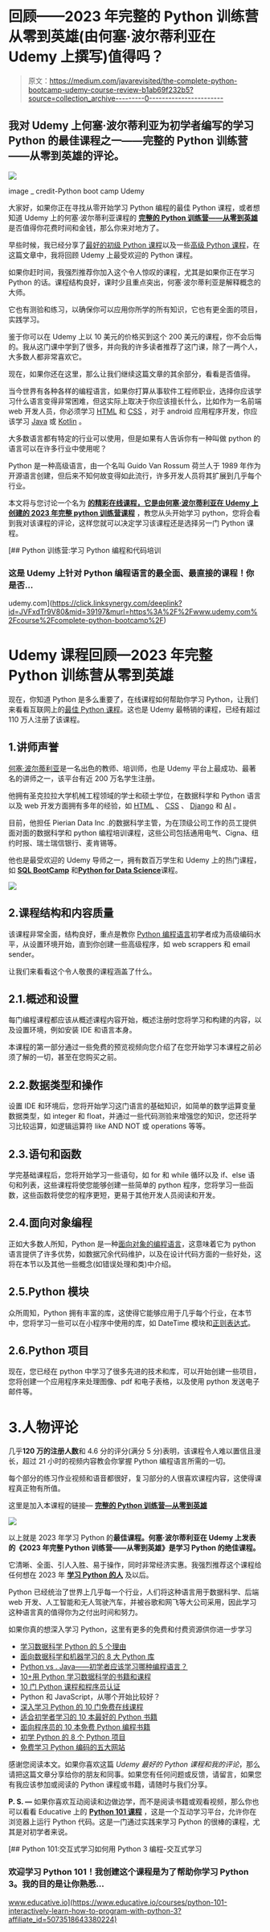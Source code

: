 # 回顾——2023 年完整的 Python 训练营从零到英雄(由何塞·波尔蒂利亚在 Udemy 上撰写)值得吗？

> 原文：<https://medium.com/javarevisited/the-complete-python-bootcamp-udemy-course-review-b1ab69f232b5?source=collection_archive---------0----------------------->

## 我对 Udemy 上何塞·波尔蒂利亚为初学者编写的学习 Python 的最佳课程之一——完整的 Python 训练营——从零到英雄的评论。

[![](img/de7b915dd6d64b1d73bcaf0fd734fe1c.png)](https://click.linksynergy.com/deeplink?id=JVFxdTr9V80&mid=39197&murl=https%3A%2F%2Fwww.udemy.com%2Fcourse%2Fcomplete-python-bootcamp%2F)

image _ credit-Python boot camp Udemy

大家好，如果你正在寻找从零开始学习 Python 编程的最佳 Python 课程，或者想知道 Udemy 上的何塞·波尔蒂利亚课程的 [**完整的 Python 训练营——从零到英雄**](https://click.linksynergy.com/deeplink?id=JVFxdTr9V80&mid=39197&murl=https%3A%2F%2Fwww.udemy.com%2Fcourse%2Fcomplete-python-bootcamp%2F) 是否值得你花费时间和金钱，那么你来对地方了。

早些时候，我已经分享了[最好的初级 Python 课程](/better-programming/top-5-courses-to-learn-python-in-2018-best-of-lot-26644a99e7ec)以及一些[高级 Python 课程](/javarevisited/8-advanced-python-programming-courses-for-intermediate-programmer-cc3bd47a4d19)，在这篇文章中，我将回顾 Udemy 上最受欢迎的 Python 课程。

如果你赶时间，我强烈推荐你加入这个令人惊叹的课程，尤其是如果你正在学习 Python 的话。课程结构良好，课时少且重点突出，何塞·波尔蒂利亚是解释概念的大师。

它也有测验和练习，以确保你可以应用你所学的所有知识，它也有更全面的项目，实践学习。

鉴于你可以在 Udemy 上以 10 美元的价格买到这个 200 美元的课程，你不会后悔的。我从这门课中学到了很多，并向我的许多读者推荐了这门课，除了一两个人，大多数人都非常喜欢它。

现在，如果你还在这里，那么让我们继续这篇文章的其余部分，看看是否值得。

当今世界有各种各样的编程语言，如果你打算从事软件工程师职业，选择你应该学习什么语言变得非常困难，但这实际上取决于你应该擅长什么，比如作为一名前端 web 开发人员，你必须学习 [HTML](https://javarevisited.blogspot.com/2019/05/top-5-html-5-and-css-3-courses-for-web-developers.html) 和 [CSS](https://javarevisited.blogspot.com/2020/09/top-5-css-cascading-style-sheet-courses-for-beginners.html) ，对于 android 应用程序开发，你应该学习 [Java](https://javarevisited.blogspot.com/2020/04/top-5-courses-to-become-full-stack-java-developer-with-Angular-and-Reactjs.html#axzz6Nq9yk7Sc) 或 [Kotlin](/javarevisited/top-5-courses-to-learn-kotlin-in-2020-dfc3fa7706d8) 。

大多数语言都有特定的行业可以使用，但是如果有人告诉你有一种叫做 python 的语言可以在许多行业中使用呢？

Python 是一种高级语言，由一个名叫 Guido Van Rossum 荷兰人于 1989 年作为开源语言创建，但后来不知何故变得如此流行，许多开发人员将其扩展到几乎每个行业。

本文将与您讨论一个名为 [**的精彩在线课程，它是由何塞·波尔蒂利亚在 Udemy 上创建的 2023 年完整 python 训练营课程**](https://click.linksynergy.com/deeplink?id=JVFxdTr9V80&mid=39197&murl=https%3A%2F%2Fwww.udemy.com%2Fcourse%2Fcomplete-python-bootcamp%2F) ，教您从头开始学习 python，您将会看到我对该课程的评论，这样您就可以决定学习该课程还是选择另一门 Python 课程。

[](https://click.linksynergy.com/deeplink?id=JVFxdTr9V80&mid=39197&murl=https%3A%2F%2Fwww.udemy.com%2Fcourse%2Fcomplete-python-bootcamp%2F) [## Python 训练营:学习 Python 编程和代码培训

### 这是 Udemy 上针对 Python 编程语言的最全面、最直接的课程！你是否…

udemy.com](https://click.linksynergy.com/deeplink?id=JVFxdTr9V80&mid=39197&murl=https%3A%2F%2Fwww.udemy.com%2Fcourse%2Fcomplete-python-bootcamp%2F) 

# Udemy 课程回顾—2023 年完整 Python 训练营从零到英雄

现在，你知道 Python 是多么重要了，在线课程如何帮助你学习 Python，让我们来看看互联网上的[最佳 Python 课程](https://javarevisited.blogspot.com/2018/03/top-5-courses-to-learn-python-in-2018.html)。这也是 Udemy 最畅销的课程，已经有超过 110 万人注册了该课程。

## 1.讲师声誉

[何塞·波尔蒂利亚](https://click.linksynergy.com/deeplink?id=CuIbQrBnhiw&mid=39197&murl=https%3A%2F%2Fwww.udemy.com%2Fuser%2Fjoseportilla%2F)是一名出色的教师、培训师，也是 Udemy 平台上最成功、最著名的讲师之一，该平台有近 200 万名学生注册。

他拥有圣克拉拉大学机械工程领域的学士和硕士学位，在数据科学和 Python 语言以及 web 开发方面拥有多年的经验，如 [HTML](https://www.java67.com/2020/08/5-best-online-courses-to-learn-html-5.html) 、 [CSS](https://javarevisited.blogspot.com/2019/05/top-5-html-5-and-css-3-courses-for-web-developers.html) 、 [Django](/javarevisited/my-favorite-courses-to-learn-django-for-beginners-2020-ac172e2ab920) 和 [AI](/javarevisited/10-best-udemy-and-coursera-courses-to-learn-artificial-intelligence-in-2020-ec77ad13bdc1) 。

目前，他担任 Pierian Data Inc .的数据科学主管，为在顶级公司工作的员工提供面对面的数据科学和 python 编程培训课程，这些公司包括通用电气、Cigna、纽约时报、瑞士瑞信银行、麦肯锡等。

他也是最受欢迎的 Udemy 导师之一，拥有数百万学生和 Udemy 上的热门课程，如 [**SQL BootCamp**](https://click.linksynergy.com/deeplink?id=CuIbQrBnhiw&mid=39197&murl=https%3A%2F%2Fwww.udemy.com%2Fcourse%2Fthe-complete-sql-bootcamp%2F) 和[**Python for Data Science**](https://click.linksynergy.com/deeplink?id=CuIbQrBnhiw&mid=39197&murl=https%3A%2F%2Fwww.udemy.com%2Fcourse%2Fpython-for-data-science-and-machine-learning-bootcamp%2F)课程。

[![](img/511af36fadcf9b69cf615e5ebe21ad64.png)](https://click.linksynergy.com/deeplink?id=CuIbQrBnhiw&mid=39197&murl=https%3A%2F%2Fwww.udemy.com%2Fuser%2Fjoseportilla%2F)

## 2.课程结构和内容质量

该课程非常全面，结构良好，重点是教你 [Python 编程语言](/javarevisited/10-best-python-certification-courses-from-coursera-4576890eb6b3)初学者成为高级编码水平，从设置环境开始，直到你创建一些高级程序，如 web scrappers 和 email sender。

让我们来看看这个令人敬畏的课程涵盖了什么。

## 2.1.概述和设置

每门编程课程都应该从概述课程内容开始，概述注册时您将学习和构建的内容，以及设置环境，例如安装 IDE 和语言本身。

本课程的第一部分通过一些免费的预览视频向您介绍了在您开始学习本课程之前必须了解的一切，甚至在您购买之前。

## 2.2.数据类型和操作

设置 IDE 和环境后，您将开始学习这门语言的基础知识，如简单的数学运算变量数据类型，如 integer 和 float，并通过一些代码测验来增强您的知识，您还将学习比较运算，如逻辑运算符 like AND NOT 或 operations 等等。

## 2.3.语句和函数

学完基础课程后，您将开始学习一些语句，如 for 和 while 循环以及 if、else 语句和列表，这些课程将使您能够创建一些简单的 python 程序，您将学习一些函数，这些函数将使您的程序更短，更易于其他开发人员阅读和开发。

## 2.4.面向对象编程

正如大多数人所知，Python 是一种[面向对象的编程语言](/javarevisited/my-favorite-courses-to-learn-object-oriented-programming-and-design-in-2019-197bab351733?source=---------103------------------)，这意味着它为 python 语言提供了许多优势，如数据冗余代码维护，以及在设计代码方面的一些好处，这将在本节以及其他一些概念(如错误处理和类)中介绍。

## 2.5.Python 模块

众所周知，Python 拥有丰富的库，这使得它能够应用于几乎每个行业，在本节中，您将学习一些可以在小程序中使用的库，如 DateTime 模块和[正则表达式](/javarevisited/7-best-regular-expression-courses-for-developers-to-learn-in-2021-9b8cb37bb3a5)。

## 2.6.Python 项目

现在，您已经在 python 中学习了很多先进的技术和库，可以开始创建一些项目，您将创建一个应用程序来处理图像、pdf 和电子表格，以及使用 python 发送电子邮件等。

# 3.人物评论

几乎**120 万的注册人数**和 4.6 分的评分(满分 5 分)表明，该课程令人难以置信且漫长，超过 21 小时的视频内容教会你掌握 Python 编程语言所需的一切。

每个部分的练习作业视频和语音都很好，复习部分的人很喜欢课程内容，这使得课程真正物有所值。

这里是加入本课程的链接— [**完整的 Python 训练营—从零到英雄**](https://click.linksynergy.com/deeplink?id=JVFxdTr9V80&mid=39197&murl=https%3A%2F%2Fwww.udemy.com%2Fcourse%2Fcomplete-python-bootcamp%2F)

[![](img/f8e7200b653836432ee1837719f655e1.png)](https://click.linksynergy.com/deeplink?id=JVFxdTr9V80&mid=39197&murl=https%3A%2F%2Fwww.udemy.com%2Fcourse%2Fcomplete-python-bootcamp%2F)

以上就是 2023 年学习 Python 的**最佳课程。何塞·波尔蒂利亚在 Udemy 上发表的《2023 年完整 Python 训练营——从零到英雄》是学习 Python 的绝佳课程。**

它清晰、全面、引人入胜、易于操作，同时非常经济实惠。我强烈推荐这个课程给任何想在 2023 年 [**学习 Python 的人**](/swlh/5-free-python-courses-for-beginners-to-learn-online-e1ca90687caf) 及以后。

Python 已经统治了世界上几乎每一个行业，人们将这种语言用于数据科学、后端 web 开发、人工智能和无人驾驶汽车，并被谷歌和网飞等大公司采用，因此学习这种语言真的值得你为之付出时间和努力。

如果你真的想深入学习 Python，这里有更多的免费和付费资源供你进一步学习

*   [学习数据科学 Python 的 5 个理由](/javarevisited/5-reasons-to-learn-python-for-data-science-16a9d4c44d6d)
*   [面向数据科学和机器学习的 8 大 Python 库](https://javarevisited.blogspot.com/2018/10/top-8-python-libraries-for-data-science-machine-learning.html)
*   [Python vs . Java——初学者应该学习哪种编程语言？](/javarevisited/python-or-java-which-programming-language-beginners-should-learn-in-2020-de992b2650ec)
*   [10+用 Python 学习数据科学的书籍和课程](/javarevisited/top-10-resources-to-learn-data-science-and-machine-learning-best-of-lot-f153e1f44e89)
*   [10 门 Python 课程和程序员认证](https://javarevisited.blogspot.com/2020/02/10-best-coursera-courses--for-python.html)
*   Python 和 JavaScript，从哪个开始比较好？
*   [深入学习 Python 的 10 门免费在线课程](https://javarevisited.blogspot.com/2018/12/10-free-python-courses-for-programmers.html)
*   [适合初学者学习的 10 本最好的 Python 书籍](/javarevisited/my-favorite-books-to-learn-python-in-depth-77465633b46e)
*   [面向程序员的 10 本免费 Python 编程书籍](http://www.java67.com/2017/05/top-7-free-python-programming-books-pdf-online-download.html)
*   [初学 Python 的 8 个 Python 项目](/javarevisited/8-projects-you-can-buil-to-learn-python-in-2020-251dd5350d56)
*   [免费学习 Python 编码的五大网站](https://javarevisited.blogspot.com/2019/09/5-websites-to-learn-python-for-free.html)

感谢您阅读本文。如果你喜欢这篇 *Udemy 最好的 Python 课程和我的评论*，那么请把这篇文章分享给你的朋友和同事。如果您有任何问题或反馈，请留言，如果您有我应该参加或阅读的 Python 课程或书籍，请随时与我们分享。

**P. S. —** 如果你喜欢互动阅读和边做边学，而不是阅读书籍或观看视频，那么你也可以看看 Educative 上的 [**Python 101 课程**](http://bit.ly/2OgKdKH) ，这是一个互动学习平台，允许你在浏览器上运行 Python 代码。这是一门通过实践来学习 Python 的很棒的课程，尤其是对初学者来说。

[](https://www.educative.io/courses/python-101-interactively-learn-how-to-program-with-python-3?affiliate_id=5073518643380224) [## Python 101:交互式学习如何用 Python 3 编程-交互式学习

### 欢迎学习 Python 101！我创建这个课程是为了帮助你学习 Python 3。我的目的是让你熟悉…

www.educative.io](https://www.educative.io/courses/python-101-interactively-learn-how-to-program-with-python-3?affiliate_id=5073518643380224)